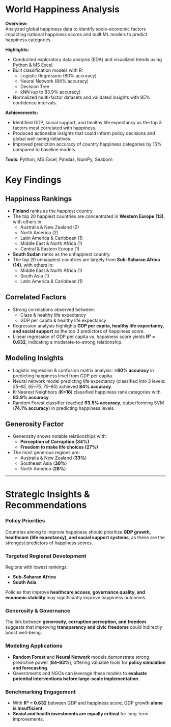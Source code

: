 # World Happiness Analysis

**Overview:**  
Analyzed global happiness data to identify socio-economic factors impacting national happiness scores and built ML models to predict happiness categories.

**Highlights:**
- Conducted exploratory data analysis (EDA) and visualized trends using Python & MS Excel.
- Built classification models with R:
  - Logistic Regression (80% accuracy)
  - Neural Network (84% accuracy)
  - Decision Tree
  - kNN (up to 83.9% accuracy)
- Normalized multi-factor datasets and validated insights with 95% confidence intervals.

**Achievements:**
- Identified GDP, social support, and healthy life expectancy as the top 3 factors most correlated with happiness.
- Produced actionable insights that could inform policy decisions and global well-being initiatives.
- Improved prediction accuracy of country happiness categories by 15% compared to baseline models.

**Tools:** Python, MS Excel, Pandas, NumPy, Seaborn

# Key Findings

## Happiness Rankings
- **Finland** ranks as the happiest country.  
- The top 20 happiest countries are concentrated in **Western Europe (13)**, with others in:  
  - Australia & New Zealand (2)  
  - North America (2)  
  - Latin America & Caribbean (1)  
  - Middle East & North Africa (1)  
  - Central & Eastern Europe (1)  
- **South Sudan** ranks as the unhappiest country.  
- The top 20 unhappiest countries are largely from **Sub-Saharan Africa (14)**, with others in:  
  - Middle East & North Africa (1)  
  - South Asia (1)  
  - Latin America & Caribbean (1)  

## Correlated Factors
- Strong correlations observed between:  
  - Class & healthy life expectancy  
  - GDP per capita & healthy life expectancy  
- Regression analysis highlights **GDP per capita, healthy life expectancy, and social support** as the top 3 predictors of happiness score.  
- Linear regression of GDP per capita vs. happiness score yields **R² = 0.632**, indicating a moderate-to-strong relationship.  

## Modeling Insights
- Logistic regression & confusion matrix analysis: **≈80% accuracy** in predicting happiness level from GDP per capita.  
- Neural network model predicting life expectancy (classified into 3 levels: *55–65, 65–75, 75–85*) achieved **84% accuracy**.  
- K-Nearest Neighbors (**K=16**) classified happiness rank categories with **83.9% accuracy**.  
- Random Forest classifier reached **93.5% accuracy**, outperforming SVM (**74.1% accuracy**) in predicting happiness levels.  

## Generosity Factor
- Generosity shows notable relationships with:  
  - **Perception of Corruption (34%)**  
  - **Freedom to make life choices (27%)**  
- The most generous regions are:  
  - Australia & New Zealand (**33%**)  
  - Southeast Asia (**30%**)  
  - North America (**28%**)  

---

# Strategic Insights & Recommendations

### Policy Priorities
Countries aiming to improve happiness should prioritize **GDP growth, healthcare (life expectancy), and social support systems**, as these are the strongest predictors of happiness scores.  

### Targeted Regional Development
Regions with lowest rankings:  
- **Sub-Saharan Africa**  
- **South Asia**  

Policies that improve **healthcare access, governance quality, and economic stability** may significantly improve happiness outcomes.  

### Generosity & Governance
The link between **generosity, corruption perception, and freedom** suggests that improving **transparency and civic freedoms** could indirectly boost well-being.  

### Modeling Applications
- **Random Forest** and **Neural Network** models demonstrate strong predictive power (**84–93%**), offering valuable tools for **policy simulation and forecasting**.  
- Governments and NGOs can leverage these models to **evaluate potential interventions before large-scale implementation**.  

### Benchmarking Engagement
- With **R² = 0.632** between GDP and happiness score, GDP growth **alone is insufficient**.  
- **Social and health investments are equally critical** for long-term improvements.  

